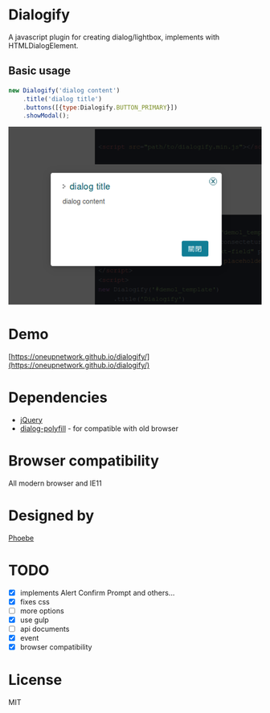 # Dialogify
A javascript plugin for creating dialog/lightbox, implements with HTMLDialogElement.

## Basic usage
```javascript
new Dialogify('dialog content')
    .title('dialog title')
    .buttons([{type:Dialogify.BUTTON_PRIMARY}])
    .showModal();
```

![basic dialogify](https://raw.githubusercontent.com/OneupNetwork/dialogify/master/docs/img/screenshot1.png)

# Demo
[https://oneupnetwork.github.io/dialogify/](https://oneupnetwork.github.io/dialogify/)

# Dependencies
* [jQuery](https://jquery.com/)
* [dialog-polyfill](https://github.com/GoogleChrome/dialog-polyfill) - for compatible with old browser

# Browser compatibility
All modern browser and IE11

# Designed by
[Phoebe](https://github.com/Phoebe1226)

# TODO
- [x] implements Alert Confirm Prompt and others...
- [x] fixes css
- [ ] more options
- [x] use gulp
- [ ] api documents
- [x] event
- [x] browser compatibility

# License
MIT